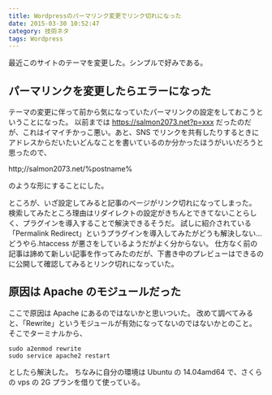 ```yaml
---
title: Wordpressのパーマリンク変更でリンク切れになった
date: 2015-03-30 10:52:47
category: 技術ネタ
tags: Wordpress
---
```


最近このサイトのテーマを変更した。シンプルで好みである。

## パーマリンクを変更したらエラーになった

テーマの変更に伴って前から気になっていたパーマリンクの設定をしておこうということになった。
以前までは
<a href="https://salmon2073.net?p=xxx">https://salmon2073.net?p=xxx</a>
だったのだが、これはイマイチかっこ悪い。あと、SNS でリンクを共有したりするときにアドレスからだいたいどんなことを書いているのか分かったほうがいいだろうと思ったので、

http;//salmon2073.net/%postname%

のような形にすることにした。

ところが、いざ設定してみると記事のページがリンク切れになってしまった。
検索してみたところ理由はリダイレクトの設定がきちんとできてないことらしく、プラグインを導入することで解決できるそうだ。
試しに紹介されている「Permalink Redirect」というプラグインを導入してみたがどうも解決しない…　どうやら.htaccess が悪さをしているようだがよく分からない。
仕方なく前の記事は諦めて新しい記事を作ってみたのだが、下書き中のプレビューはできるのに公開して確認してみるとリンク切れになっていた。

## 原因は Apache のモジュールだった

ここで原因は Apache にあるのではないかと思いついた。
改めて調べてみると、「Rewrite」というモジュールが有効になってないのではないかとのこと。
そこでターミナルから、

```
sudo a2enmod rewrite
sudo service apache2 restart
```

としたら解決した。
ちなみに自分の環境は Ubuntu の 14.04amd64 で、さくらの vps の 2G プランを借りて使っている。
